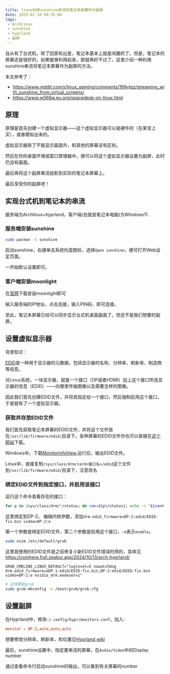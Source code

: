 ```yaml
---
title: linux利用sunshine串流将笔记本屏幕作为副屏
date: 2025-02-10 09:35:00
tags: 
 - Archlinux
 - sunshine
 - hyprland
 - 副屏
---
```

自从有了台式机，除了回家和出差，笔记本基本上就是闲置的了。但是，笔记本的屏幕还是很好的，如果能够利用起来，那就再好不过了。这里介绍一种利用sunshine串流将笔记本屏幕作为副屏的方法。

本文参考了：

- <https://www.reddit.com/r/linux_gaming/comments/199ylqz/streaming_with_sunshine_from_virtual_screens/>
- <https://www.w568w.eu.org/spacedesk-on-linux.html>

## 原理

原理是首先创建一个虚拟显示器——这个虚拟显示器可以是硬件的（在某宝上买），或者模拟出来的。

虚拟显示器除了不能显示画面外，和其他的屏幕没有区别。

然后在你的桌面环境或窗口管理器中，便可以将这个虚拟显示器设置为副屏，此时仍没有画面。

最后再将这个副屏串流投影到实际的笔记本屏幕上。

最后享受你的副屏吧！

## 实现台式机到笔记本的串流

服务端为Archlinux+hyprland，客户端(也就是笔记本电脑)为Windows11.

### 服务端安装sunshine

```bash
sudo pacman -S sunshine
```

启动sunshine，右键单击系统托盘图标，选择`Open sunshine`，便可打开Web设定页面。

一开始默认设置即可。

### 客户端安装moonlight

在[官网](https://github.com/moonlight-stream/moonlight-qt/releases)下载安装moonlight即可

输入服务端的IP地址，点击连接，输入PIN码，即可连接。

至此，笔记本屏幕已经可以同步显示台式机桌面画面了，但还不是我们想要的副屏。

## 设置虚拟显示器

背景知识：

[EDID](https://en.wikipedia.org/wiki/Extended_display_identification_data)是一种用于显示器的元数据，包括显示器的名称、分辨率、刷新率、制造商等信息。

对Linux系统，一块显示器，就是一个接口（DP或者HDMI）加上这个接口所连显示器的信息（EDID）——向哪里传输图像以及需要怎样的图像。

因此我们首先创建EDID文件，并将其指定给一个接口，然后强制启用这个接口，于是就有了一个虚拟显示器。

### 获取并存放EDID文件

我们首先获取笔记本屏幕的EDID文件，并将这个文件放在`/usr/lib/firmware/edid/`目录下，各种屏幕的EDID文件你也可以直接在[这个网站](https://git.linuxtv.org/edid-decode.git/tree/data)下载。

Windows中。下载[MonitorInfoView](https://www.nirsoft.net/utils/monitor_info_view.html),运行后，输出EDID文件。

Linux中，直接复制`/sys/class/drm/card<接口名>/edid`这个文件到`/usr/lib/firmware/edid/`目录下，注意改名

### 绑定EDID文件到指定接口，并启用该接口

运行这个命令查看存在的接口：

```bash
for p in /sys/class/drm/*/status; do con=${p%/status}; echo -n "${con#*/card?-}: "; cat $p; done 
```

这里绑定到DP-2，
编辑内核参数，添加`drm.edid_firmware=DP-2:edid/EDID-fix.bin video=DP-2:e`

第一个参数是绑定EDID文件，第二个参数是启用这个接口，`:e`表示`enable`。

```bash
sudo nvim /etc/default/grub
```

这里我使用的EDID文件是之前修复小新EDID文件错误时用的，具体见<https://coinhere.fra1.zeabur.app/2024/10/13/arch-hyprland/>

```grub
GRUB_CMDLINE_LINUX_DEFAULT="loglevel=5 nowatchdog drm.edid_firmware=eDP-1:edid/EDID-fix.bin,DP-2:edid/EDID-fix.bin video=DP-2:e nvidia_drm.modeset=1"
```

```bash
# 记得更新grub
sudo grub-mkconfig -o /boot/grub/grub.cfg
```

## 设置副屏

在Hyprland中，修改`~/.config/hypr/monitors.conf`，加入:

```conf
monitor = DP-2,auto,auto,auto
```

想要修改分辨率，刷新率，和位置见[Hyprland wiki](https://wiki.hyprland.org/Configuring/Monitors/)

最后，sunshine设置中，指定要串流的屏幕，在`Audio/Video`中的Display number

通过查看命令行启动sunshine的输出，可以看到有关屏幕的number

```bash
